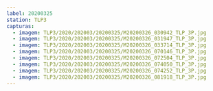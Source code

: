 ```yaml
---
label: 20200325
station: TLP3
capturas:
  - imagem: TLP3/2020/202003/20200325/M20200326_030942_TLP_3P.jpg
  - imagem: TLP3/2020/202003/20200325/M20200326_031947_TLP_3P.jpg
  - imagem: TLP3/2020/202003/20200325/M20200326_033714_TLP_3P.jpg
  - imagem: TLP3/2020/202003/20200325/M20200326_070146_TLP_3P.jpg
  - imagem: TLP3/2020/202003/20200325/M20200326_072504_TLP_3P.jpg
  - imagem: TLP3/2020/202003/20200325/M20200326_074050_TLP_3P.jpg
  - imagem: TLP3/2020/202003/20200325/M20200326_074252_TLP_3P.jpg
  - imagem: TLP3/2020/202003/20200325/M20200326_081918_TLP_3P.jpg
---
```

